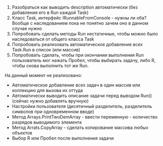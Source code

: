 1. Разобраться как выводить description автоматически (без добавления его в Run каждой Task)
2. Класс Task, интерфейс IRunnableFromConsole - нужны ли оба? Вообще с наследованием пока не понятно зачем оно в данном случае нужно
3. Попробовать сделать методы Run нестатичные, чтобы можно было наследоваться от общего класса Task
4. Попробовать реализовать автоматическое добавление всех Task.Run в список (или массив)
5. Попробовать сделать, чтобы при окончании выполнения Run пользователь мог нажать Пробел, чтобы выбирать задачу, либо R, чтобы снова выполнить тот же Run.

На данный момент не реализовано:
* Автоматическое добавление всех задач в один массив или коллекцию для вызова их оттуда
* Автоматически выводить описание задачи перед выводом Run() (сейчас нужно добавлять вручную)
* Настройки пользователя (десятичный разделитель, разделитель символов при одновременном вводе)
* Метод Arrays.PrintTwoDemArray - ввести переменную - количество разрядов выводимого элемента
* Метод Arrats.CopyArray - сделать копирование массива любых объектов
* Выбор R или Пробел после выполнения задачи